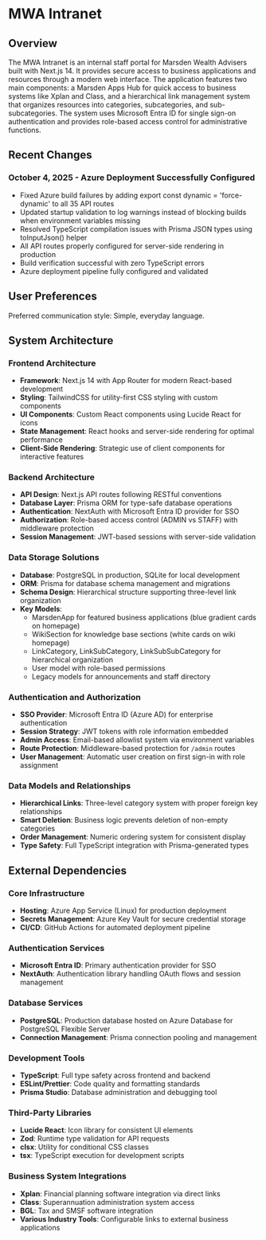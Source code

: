 # MWA Intranet

## Overview

The MWA Intranet is an internal staff portal for Marsden Wealth Advisers built with Next.js 14. It provides secure access to business applications and resources through a modern web interface. The application features two main components: a Marsden Apps Hub for quick access to business systems like Xplan and Class, and a hierarchical link management system that organizes resources into categories, subcategories, and sub-subcategories. The system uses Microsoft Entra ID for single sign-on authentication and provides role-based access control for administrative functions.

## Recent Changes

### October 4, 2025 - Azure Deployment Successfully Configured
- Fixed Azure build failures by adding export const dynamic = 'force-dynamic' to all 35 API routes
- Updated startup validation to log warnings instead of blocking builds when environment variables missing
- Resolved TypeScript compilation issues with Prisma JSON types using toInputJson() helper
- All API routes properly configured for server-side rendering in production
- Build verification successful with zero TypeScript errors
- Azure deployment pipeline fully configured and validated

## User Preferences

Preferred communication style: Simple, everyday language.

## System Architecture

### Frontend Architecture
- **Framework**: Next.js 14 with App Router for modern React-based development
- **Styling**: TailwindCSS for utility-first CSS styling with custom components
- **UI Components**: Custom React components using Lucide React for icons
- **State Management**: React hooks and server-side rendering for optimal performance
- **Client-Side Rendering**: Strategic use of client components for interactive features

### Backend Architecture
- **API Design**: Next.js API routes following RESTful conventions
- **Database Layer**: Prisma ORM for type-safe database operations
- **Authentication**: NextAuth with Microsoft Entra ID provider for SSO
- **Authorization**: Role-based access control (ADMIN vs STAFF) with middleware protection
- **Session Management**: JWT-based sessions with server-side validation

### Data Storage Solutions
- **Database**: PostgreSQL in production, SQLite for local development
- **ORM**: Prisma for database schema management and migrations
- **Schema Design**: Hierarchical structure supporting three-level link organization
- **Key Models**: 
  - MarsdenApp for featured business applications (blue gradient cards on homepage)
  - WikiSection for knowledge base sections (white cards on wiki homepage)
  - LinkCategory, LinkSubCategory, LinkSubSubCategory for hierarchical organization
  - User model with role-based permissions
  - Legacy models for announcements and staff directory

### Authentication and Authorization
- **SSO Provider**: Microsoft Entra ID (Azure AD) for enterprise authentication
- **Session Strategy**: JWT tokens with role information embedded
- **Admin Access**: Email-based allowlist system via environment variables
- **Route Protection**: Middleware-based protection for `/admin` routes
- **User Management**: Automatic user creation on first sign-in with role assignment

### Data Models and Relationships
- **Hierarchical Links**: Three-level category system with proper foreign key relationships
- **Smart Deletion**: Business logic prevents deletion of non-empty categories
- **Order Management**: Numeric ordering system for consistent display
- **Type Safety**: Full TypeScript integration with Prisma-generated types

## External Dependencies

### Core Infrastructure
- **Hosting**: Azure App Service (Linux) for production deployment
- **Secrets Management**: Azure Key Vault for secure credential storage
- **CI/CD**: GitHub Actions for automated deployment pipeline

### Authentication Services
- **Microsoft Entra ID**: Primary authentication provider for SSO
- **NextAuth**: Authentication library handling OAuth flows and session management

### Database Services
- **PostgreSQL**: Production database hosted on Azure Database for PostgreSQL Flexible Server
- **Connection Management**: Prisma connection pooling and management

### Development Tools
- **TypeScript**: Full type safety across frontend and backend
- **ESLint/Prettier**: Code quality and formatting standards
- **Prisma Studio**: Database administration and debugging tool

### Third-Party Libraries
- **Lucide React**: Icon library for consistent UI elements
- **Zod**: Runtime type validation for API requests
- **clsx**: Utility for conditional CSS classes
- **tsx**: TypeScript execution for development scripts

### Business System Integrations
- **Xplan**: Financial planning software integration via direct links
- **Class**: Superannuation administration system access
- **BGL**: Tax and SMSF software integration
- **Various Industry Tools**: Configurable links to external business applications